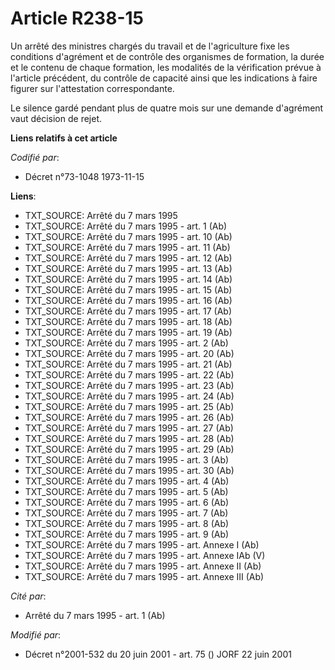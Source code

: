 # Article R238-15

Un arrêté des ministres chargés du travail et de l'agriculture fixe les conditions d'agrément et de contrôle des organismes
de formation, la durée et le contenu de chaque formation, les modalités de la vérification prévue à l'article précédent, du
contrôle de capacité ainsi que les indications à faire figurer sur l'attestation correspondante.

Le silence gardé pendant plus de quatre mois sur une demande d'agrément vaut décision de rejet.

**Liens relatifs à cet article**

_Codifié par_:

  - Décret n°73-1048 1973-11-15

**Liens**:

  - TXT_SOURCE: Arrêté du 7 mars 1995
  - TXT_SOURCE: Arrêté du 7 mars 1995 - art. 1 (Ab)
  - TXT_SOURCE: Arrêté du 7 mars 1995 - art. 10 (Ab)
  - TXT_SOURCE: Arrêté du 7 mars 1995 - art. 11 (Ab)
  - TXT_SOURCE: Arrêté du 7 mars 1995 - art. 12 (Ab)
  - TXT_SOURCE: Arrêté du 7 mars 1995 - art. 13 (Ab)
  - TXT_SOURCE: Arrêté du 7 mars 1995 - art. 14 (Ab)
  - TXT_SOURCE: Arrêté du 7 mars 1995 - art. 15 (Ab)
  - TXT_SOURCE: Arrêté du 7 mars 1995 - art. 16 (Ab)
  - TXT_SOURCE: Arrêté du 7 mars 1995 - art. 17 (Ab)
  - TXT_SOURCE: Arrêté du 7 mars 1995 - art. 18 (Ab)
  - TXT_SOURCE: Arrêté du 7 mars 1995 - art. 19 (Ab)
  - TXT_SOURCE: Arrêté du 7 mars 1995 - art. 2 (Ab)
  - TXT_SOURCE: Arrêté du 7 mars 1995 - art. 20 (Ab)
  - TXT_SOURCE: Arrêté du 7 mars 1995 - art. 21 (Ab)
  - TXT_SOURCE: Arrêté du 7 mars 1995 - art. 22 (Ab)
  - TXT_SOURCE: Arrêté du 7 mars 1995 - art. 23 (Ab)
  - TXT_SOURCE: Arrêté du 7 mars 1995 - art. 24 (Ab)
  - TXT_SOURCE: Arrêté du 7 mars 1995 - art. 25 (Ab)
  - TXT_SOURCE: Arrêté du 7 mars 1995 - art. 26 (Ab)
  - TXT_SOURCE: Arrêté du 7 mars 1995 - art. 27 (Ab)
  - TXT_SOURCE: Arrêté du 7 mars 1995 - art. 28 (Ab)
  - TXT_SOURCE: Arrêté du 7 mars 1995 - art. 29 (Ab)
  - TXT_SOURCE: Arrêté du 7 mars 1995 - art. 3 (Ab)
  - TXT_SOURCE: Arrêté du 7 mars 1995 - art. 30 (Ab)
  - TXT_SOURCE: Arrêté du 7 mars 1995 - art. 4 (Ab)
  - TXT_SOURCE: Arrêté du 7 mars 1995 - art. 5 (Ab)
  - TXT_SOURCE: Arrêté du 7 mars 1995 - art. 6 (Ab)
  - TXT_SOURCE: Arrêté du 7 mars 1995 - art. 7 (Ab)
  - TXT_SOURCE: Arrêté du 7 mars 1995 - art. 8 (Ab)
  - TXT_SOURCE: Arrêté du 7 mars 1995 - art. 9 (Ab)
  - TXT_SOURCE: Arrêté du 7 mars 1995 - art. Annexe I (Ab)
  - TXT_SOURCE: Arrêté du 7 mars 1995 - art. Annexe IAb (V)
  - TXT_SOURCE: Arrêté du 7 mars 1995 - art. Annexe II (Ab)
  - TXT_SOURCE: Arrêté du 7 mars 1995 - art. Annexe III (Ab)

_Cité par_:

  - Arrêté du 7 mars 1995 - art. 1 (Ab)

_Modifié par_:

  - Décret n°2001-532 du 20 juin 2001 - art. 75 () JORF 22 juin 2001
